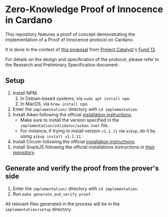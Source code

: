 # Zero-Knowledge Proof of Innocence in Cardano

This repository features a proof of concept demonstrating the implementation of a Proof of Innocence protocol on Cardano.

It is done in the context of [this proposal](https://milestones.projectcatalyst.io/projects/1300197/milestones) from [Project Catalyst](https://projectcatalyst.io/)'s [Fund 13](https://projectcatalyst.io/funds/13).

For details on the design and specification of the protocol, please refer to the Research and Preliminary Specification document.

## Setup

1. Install NPM.
   1. In Debian-based systems, via `sudo apt install npm`.
   2. In MacOS, via `brew install npm`.
2. Enter the `implementation/` directory with `cd implementation`.
3. Install Aiken following the official [installation instructions](https://aiken-lang.org/installation-instructions).
   - Make sure to install the version specified in the `implementation/validator/aiken.toml` file.
   - For instance, if trying to install version `v1.1.11` via `aikup`, do it by using `aikup install v1.1.11`.
4. Install Circom following the official [installation instructions](https://docs.circom.io/getting-started/installation/).
5. Install SnarkJS following the official installations instructions in [their repository](https://github.com/iden3/snarkjs).

## Generate and verify the proof from the prover's side

1. Enter the `implementation/` directory with `cd implementation`.
2. Run `make generate_and_verify_proof`.

All relevant files generated in the process will be in the `implementation/setup` directory.

